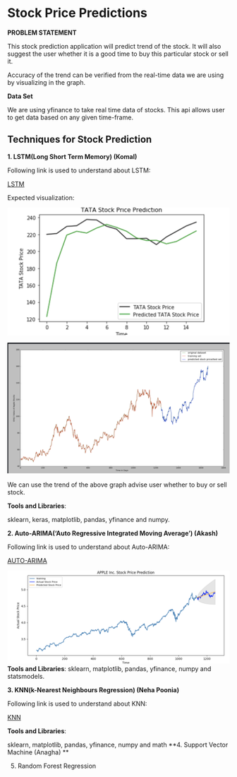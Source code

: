 # Stock Price Predictions

**PROBLEM STATEMENT**

This stock prediction application will predict trend of the stock. It will also suggest the user whether it is a good time to buy this particular stock or sell it. 

Accuracy of the trend can be verified from the real-time data we are using by visualizing in the graph.

**Data Set**

We are using yfinance to take real time data of stocks. This api allows user to get data based on any given time-frame.

## Techniques for Stock Prediction

**1. LSTM(Long Short Term Memory) (Komal)**

Following link is used to understand about LSTM:

[LSTM](https://colah.github.io/posts/2015-08-Understanding-LSTMs/)

Expected visualization:

![picture](images/lstm_stock_trend.png)

![picture](images/lstm_future_trend.png)

We can use the trend of the above graph advise user whether to buy or sell stock.

**Tools and Libraries**:

sklearn, keras, matplotlib, pandas, yfinance and numpy.

**2. Auto-ARIMA(‘Auto Regressive Integrated Moving Average’) (Akash)**

Following link is used to understand about Auto-ARIMA:

[AUTO-ARIMA](https://www.machinelearningplus.com/time-series/arima-model-time-series-forecasting-python/#:~:text=ARIMA%2C%20short%20for%20'AutoRegressive%20Integrated,to%20predict%20the%20future%20values)

![picture](images/Auto_ARIMA_pred.png)
**Tools and Libraries**:
sklearn, matplotlib, pandas, yfinance, numpy and statsmodels.

**3. KNN(k-Nearest Neighbours Regression) (Neha Poonia)**

Following link is used to understand about KNN:

[KNN](https://towardsdatascience.com/machine-learning-basics-with-the-k-nearest-neighbors-algorithm-6a6e71d01761)

**Tools and Libraries**:

sklearn, matplotlib, pandas, yfinance, numpy and math
**4. Support Vector Machine (Anagha) **
 

5. Random Forest Regression
